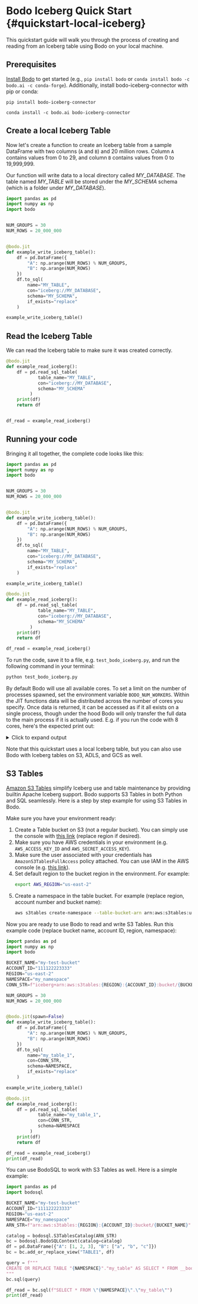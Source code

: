 <!-- 
NOTE: the examples in this file are covered by tests in bodo/tests/test_quickstart_docs.py. Any changes to examples in this file should also update the corresponding unit test(s).
 -->

# Bodo Iceberg Quick Start {#quickstart-local-iceberg}

This quickstart guide will walk you through the process of creating and reading from an Iceberg table using Bodo on your local machine.

## Prerequisites

[Install Bodo](../installation_and_setup/install.md) to get started (e.g., `pip install bodo` or `conda install bodo -c bodo.ai -c conda-forge`).
Additionally, install bodo-iceberg-connector with pip or conda:

```shell
pip install bodo-iceberg-connector
```

```shell
conda install -c bodo.ai bodo-iceberg-connector
```


## Create a local Iceberg Table


Now let's create a function to create an Iceberg table from a sample DataFrame with two columns (`A` and `B`) and 20 million rows.
Column `A` contains values from 0 to 29, and column `B` contains values from 0 to 19,999,999.

Our function will write data to a local directory called _MY_DATABASE_. The table named _MY_TABLE_ will be stored under the _MY_SCHEMA_ schema (which is a folder under _MY_DATABASE_).


```python
import pandas as pd
import numpy as np
import bodo


NUM_GROUPS = 30
NUM_ROWS = 20_000_000


@bodo.jit
def example_write_iceberg_table():
    df = pd.DataFrame({
        "A": np.arange(NUM_ROWS) % NUM_GROUPS,
        "B": np.arange(NUM_ROWS)
    })
    df.to_sql(
        name="MY_TABLE",
        con="iceberg://MY_DATABASE",
        schema="MY_SCHEMA",
        if_exists="replace"
    )

example_write_iceberg_table()
```

## Read the Iceberg Table

We can read the Iceberg table to make sure it was created correctly. 

```python
@bodo.jit
def example_read_iceberg():
    df = pd.read_sql_table(
            table_name="MY_TABLE",
            con="iceberg://MY_DATABASE",
            schema="MY_SCHEMA"
         )
    print(df)
    return df


df_read = example_read_iceberg()
```



## Running your code

Bringing it all together, the complete code looks like this:

```python
import pandas as pd
import numpy as np
import bodo


NUM_GROUPS = 30
NUM_ROWS = 20_000_000


@bodo.jit
def example_write_iceberg_table():
    df = pd.DataFrame({
        "A": np.arange(NUM_ROWS) % NUM_GROUPS,
        "B": np.arange(NUM_ROWS)
    })
    df.to_sql(
        name="MY_TABLE",
        con="iceberg://MY_DATABASE",
        schema="MY_SCHEMA",
        if_exists="replace"
    )

example_write_iceberg_table()

@bodo.jit
def example_read_iceberg():
    df = pd.read_sql_table(
            table_name="MY_TABLE",
            con="iceberg://MY_DATABASE",
            schema="MY_SCHEMA"
         )
    print(df)
    return df

df_read = example_read_iceberg()
```


To run the code, save it to a file, e.g. `test_bodo_iceberg.py`, and run the following command in your terminal:

```bash
python test_bodo_iceberg.py
```


By default Bodo will use all available cores. To set a limit on the number of processes spawned, set the environment variable `BODO_NUM_WORKERS`.
Within the JIT functions data will be distributed across the number of cores you specify. Once data is returned, it can be accessed as if it all exists on a single process, though under the hood Bodo will only transfer the full data to the main process if it is actually used.
E.g. if you run the code with 8 cores, here's the expected print out:

<details> <summary> Click to expand output</summary>

    ```console
              A         B
    15000000  0  15000000
    15000001  1  15000001
    15000002  2  15000002
    15000003  3  15000003
    15000004  4  15000004
    ...      ..       ...
    17499995  5  17499995
    17499996  6  17499996
    17499997  7  17499997
    17499998  8  17499998
    17499999  9  17499999
    
    [2500000 rows x 2 columns]         
    
               A         B
    17500000  10  17500000
    17500001  11  17500001
    17500002  12  17500002
    17500003  13  17500003
    17500004  14  17500004
    ...       ..       ...
    19999995  15  19999995
    19999996  16  19999996
    19999997  17  19999997
    19999998  18  19999998
    19999999  19  19999999
    
    [2500000 rows x 2 columns]         
    
             A        B
    7500000  0  7500000
    7500001  1  7500001
    7500002  2  7500002
    7500003  3  7500003
    7500004  4  7500004
    ...     ..      ...
    9999995  5  9999995
    9999996  6  9999996
    9999997  7  9999997
    9999998  8  9999998
    9999999  9  9999999
    
    [2500000 rows x 2 columns]
    
               A         B
    12500000  20  12500000
    12500001  21  12500001
    12500002  22  12500002
    12500003  23  12500003
    12500004  24  12500004
    ...       ..       ...
    14999995  25  14999995
    14999996  26  14999996
    14999997  27  14999997
    14999998  28  14999998
    14999999  29  14999999
    
    [2500000 rows x 2 columns]
    
              A        B
    2500000  10  2500000
    2500001  11  2500001
    2500002  12  2500002
    2500003  13  2500003
    2500004  14  2500004
    ...      ..      ...
    4999995  15  4999995
    4999996  16  4999996
    4999997  17  4999997
    4999998  18  4999998
    4999999  19  4999999
    
    [2500000 rows x 2 columns]
    
               A         B
    10000000  10  10000000
    10000001  11  10000001
    10000002  12  10000002
    10000003  13  10000003
    10000004  14  10000004
    ...       ..       ...
    12499995  15  12499995
    12499996  16  12499996
    12499997  17  12499997
    12499998  18  12499998
    12499999  19  12499999
    
    [2500000 rows x 2 columns]          
    
              A        B
    5000000  20  5000000
    5000001  21  5000001
    5000002  22  5000002
    5000003  23  5000003
    5000004  24  5000004
    ...      ..      ...
    7499995  25  7499995
    7499996  26  7499996
    7499997  27  7499997
    7499998  28  7499998
    7499999  29  7499999
    
    [2500000 rows x 2 columns]
    
             A        B
    0        0        0
    1        1        1
    2        2        2
    3        3        3
    4        4        4
    ...     ..      ...
    2499995  5  2499995
    2499996  6  2499996
    2499997  7  2499997
    2499998  8  2499998
    2499999  9  2499999
    
    [2500000 rows x 2 columns]
    ```
</details>

Note that this quickstart uses a local Iceberg table, but you can also use Bodo with Iceberg tables on S3, ADLS, and GCS as well.


## S3 Tables

[Amazon S3 Tables](https://aws.amazon.com/s3/features/tables/) simplify Iceberg use
and table maintenance by providing builtin Apache Iceberg support.
Bodo supports S3 Tables in both Python and SQL seamlessly.
Here is a step by step example for using S3 Tables in Bodo.

Make sure you have your environment ready:

1. Create a Table bucket on S3 (not a regular bucket).
   You can simply use the console with [this link](https://us-east-2.console.aws.amazon.com/s3/table-buckets?region=us-east-2) (replace region if desired).
2. Make sure you have AWS credentials in your environment (e.g. `AWS_ACCESS_KEY_ID` and `AWS_SECRET_ACCESS_KEY`).
3. Make sure the user associated with your credentials has `AmazonS3TablesFullAccess` policy attached. You can use IAM in the AWS console (e.g. [this link](https://us-east-1.console.aws.amazon.com/iam/home?region=us-east-2#/home)).
4. Set default region to the bucket region in the environment. For example:
    ```bash
    export AWS_REGION="us-east-2"
    ```
5. Create a namespace in the table bucket. For example (replace region, account number and bucket name):
    ```bash
    aws s3tables create-namespace --table-bucket-arn arn:aws:s3tables:us-east-2:111122223333:bucket/my-test-bucket --namespace my_namespace
    ```

Now you are ready to use Bodo to read and write S3 Tables. Run this example code (replace bucket name, account ID, region, namespace):

```python
import pandas as pd
import numpy as np
import bodo

BUCKET_NAME="my-test-bucket"
ACCOUNT_ID="111122223333"
REGION="us-east-2"
NAMESPACE="my_namespace"
CONN_STR=f"iceberg+arn:aws:s3tables:{REGION}:{ACCOUNT_ID}:bucket/{BUCKET_NAME}"

NUM_GROUPS = 30
NUM_ROWS = 20_000_000


@bodo.jit(spawn=False)
def example_write_iceberg_table():
    df = pd.DataFrame({
        "A": np.arange(NUM_ROWS) % NUM_GROUPS,
        "B": np.arange(NUM_ROWS)
    })
    df.to_sql(
        name="my_table_1",
        con=CONN_STR,
        schema=NAMESPACE,
        if_exists="replace"
    )

example_write_iceberg_table()

@bodo.jit
def example_read_iceberg():
    df = pd.read_sql_table(
            table_name="my_table_1",
            con=CONN_STR,
            schema=NAMESPACE
         )
    print(df)
    return df

df_read = example_read_iceberg()
print(df_read)
```

You can use BodoSQL to work with S3 Tables as well. Here is a simple example:

```python
import pandas as pd
import bodosql

BUCKET_NAME="my-test-bucket"
ACCOUNT_ID="111122223333"
REGION="us-east-2"
NAMESPACE="my_namespace"
ARN_STR=f"arn:aws:s3tables:{REGION}:{ACCOUNT_ID}:bucket/{BUCKET_NAME}"

catalog = bodosql.S3TablesCatalog(ARN_STR)
bc = bodosql.BodoSQLContext(catalog=catalog)
df = pd.DataFrame({"A": [1, 2, 3], "B": ["a", "b", "c"]})
bc = bc.add_or_replace_view("TABLE1", df)

query = f"""
CREATE OR REPLACE TABLE "{NAMESPACE}"."my_table" AS SELECT * FROM __bodolocal__.table1
"""
bc.sql(query)

df_read = bc.sql(f"SELECT * FROM \"{NAMESPACE}\".\"my_table\"")
print(df_read)
```
